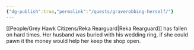 ```yaml
---
{"dg-publish":true,"permalink":"/quests/graverobbing-herself/"}
---
```


[[People/Grey Hawk Citizens/Reka Rearguard\|Reka Rearguard]] has fallen on hard times.  Her husband was buried with his wedding ring, if she could pawn it the money would help her keep the shop open.